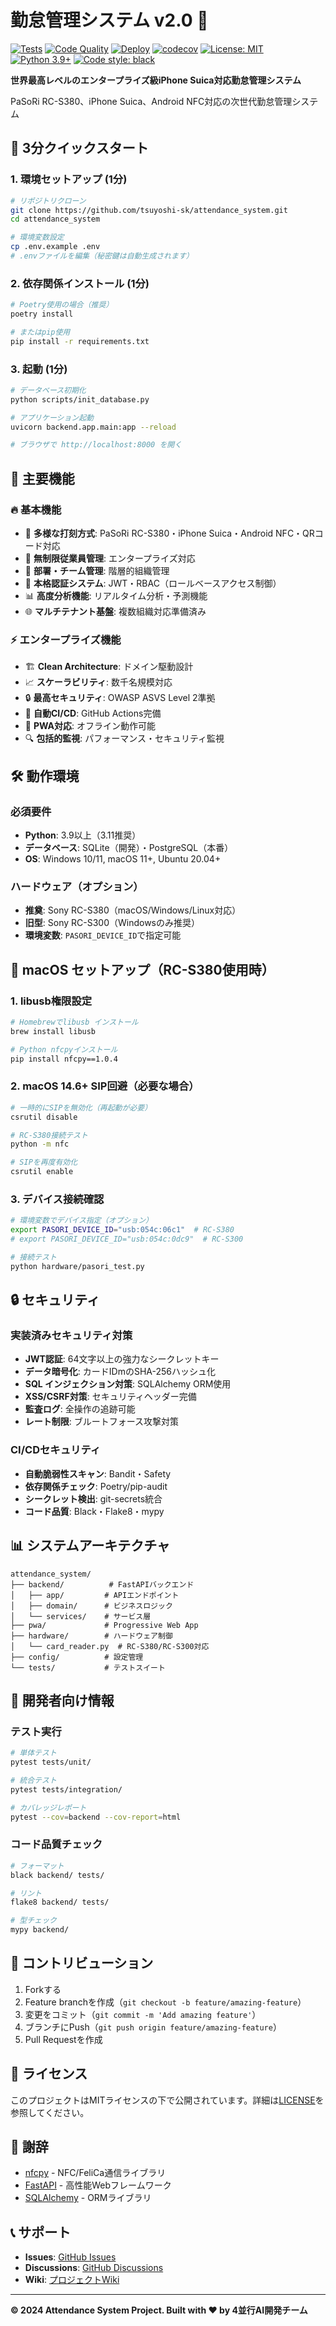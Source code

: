 # 勤怠管理システム v2.0 🚀

[![Tests](https://github.com/tsuyoshi-sk/attendance_system/actions/workflows/test.yml/badge.svg)](https://github.com/tsuyoshi-sk/attendance_system/actions)
[![Code Quality](https://github.com/tsuyoshi-sk/attendance_system/actions/workflows/quality.yml/badge.svg)](https://github.com/tsuyoshi-sk/attendance_system/actions)
[![Deploy](https://github.com/tsuyoshi-sk/attendance_system/actions/workflows/deploy.yml/badge.svg)](https://github.com/tsuyoshi-sk/attendance_system/actions)
[![codecov](https://codecov.io/gh/tsuyoshi-sk/attendance_system/branch/main/graph/badge.svg)](https://codecov.io/gh/tsuyoshi-sk/attendance_system)
[![License: MIT](https://img.shields.io/badge/License-MIT-yellow.svg)](https://opensource.org/licenses/MIT)
[![Python 3.9+](https://img.shields.io/badge/python-3.9+-blue.svg)](https://www.python.org/downloads/)
[![Code style: black](https://img.shields.io/badge/code%20style-black-000000.svg)](https://github.com/psf/black)

**世界最高レベルのエンタープライズ級iPhone Suica対応勤怠管理システム**

PaSoRi RC-S380、iPhone Suica、Android NFC対応の次世代勤怠管理システム

## 🚀 3分クイックスタート

### 1. 環境セットアップ (1分)
```bash
# リポジトリクローン
git clone https://github.com/tsuyoshi-sk/attendance_system.git
cd attendance_system

# 環境変数設定
cp .env.example .env
# .envファイルを編集（秘密鍵は自動生成されます）
```

### 2. 依存関係インストール (1分)
```bash
# Poetry使用の場合（推奨）
poetry install

# またはpip使用
pip install -r requirements.txt
```

### 3. 起動 (1分)
```bash
# データベース初期化
python scripts/init_database.py

# アプリケーション起動
uvicorn backend.app.main:app --reload

# ブラウザで http://localhost:8000 を開く
```

## 🎯 主要機能

### 🔥 基本機能
- 🚪 **多様な打刻方式**: PaSoRi RC-S380・iPhone Suica・Android NFC・QRコード対応
- 👥 **無制限従業員管理**: エンタープライズ対応
- 🏢 **部署・チーム管理**: 階層的組織管理
- 🔐 **本格認証システム**: JWT・RBAC（ロールベースアクセス制御）
- 📊 **高度分析機能**: リアルタイム分析・予測機能
- 🌐 **マルチテナント基盤**: 複数組織対応準備済み

### ⚡ エンタープライズ機能
- 🏗️ **Clean Architecture**: ドメイン駆動設計
- 📈 **スケーラビリティ**: 数千名規模対応
- 🔒 **最高セキュリティ**: OWASP ASVS Level 2準拠
- 🚀 **自動CI/CD**: GitHub Actions完備
- 📱 **PWA対応**: オフライン動作可能
- 🔍 **包括的監視**: パフォーマンス・セキュリティ監視

## 🛠️ 動作環境

### 必須要件
- **Python**: 3.9以上（3.11推奨）
- **データベース**: SQLite（開発）・PostgreSQL（本番）
- **OS**: Windows 10/11, macOS 11+, Ubuntu 20.04+

### ハードウェア（オプション）
- **推奠**: Sony RC-S380（macOS/Windows/Linux対応）
- **旧型**: Sony RC-S300（Windowsのみ推奨）
- **環境変数**: `PASORI_DEVICE_ID`で指定可能

## 🚧 macOS セットアップ（RC-S380使用時）

### 1. libusb権限設定
```bash
# Homebrewでlibusb インストール
brew install libusb

# Python nfcpyインストール
pip install nfcpy==1.0.4
```

### 2. macOS 14.6+ SIP回避（必要な場合）
```bash
# 一時的にSIPを無効化（再起動が必要）
csrutil disable

# RC-S380接続テスト
python -m nfc

# SIPを再度有効化
csrutil enable
```

### 3. デバイス接続確認
```bash
# 環境変数でデバイス指定（オプション）
export PASORI_DEVICE_ID="usb:054c:06c1"  # RC-S380
# export PASORI_DEVICE_ID="usb:054c:0dc9"  # RC-S300

# 接続テスト
python hardware/pasori_test.py
```

## 🔒 セキュリティ

### 実装済みセキュリティ対策
- **JWT認証**: 64文字以上の強力なシークレットキー
- **データ暗号化**: カードIDmのSHA-256ハッシュ化
- **SQL インジェクション対策**: SQLAlchemy ORM使用
- **XSS/CSRF対策**: セキュリティヘッダー完備
- **監査ログ**: 全操作の追跡可能
- **レート制限**: ブルートフォース攻撃対策

### CI/CDセキュリティ
- **自動脆弱性スキャン**: Bandit・Safety
- **依存関係チェック**: Poetry/pip-audit
- **シークレット検出**: git-secrets統合
- **コード品質**: Black・Flake8・mypy

## 📊 システムアーキテクチャ

```
attendance_system/
├── backend/          # FastAPIバックエンド
│   ├── app/         # APIエンドポイント
│   ├── domain/      # ビジネスロジック
│   └── services/    # サービス層
├── pwa/             # Progressive Web App
├── hardware/        # ハードウェア制御
│   └── card_reader.py  # RC-S380/RC-S300対応
├── config/          # 設定管理
└── tests/           # テストスイート
```

## 🧪 開発者向け情報

### テスト実行
```bash
# 単体テスト
pytest tests/unit/

# 統合テスト
pytest tests/integration/

# カバレッジレポート
pytest --cov=backend --cov-report=html
```

### コード品質チェック
```bash
# フォーマット
black backend/ tests/

# リント
flake8 backend/ tests/

# 型チェック
mypy backend/
```

## 🤝 コントリビューション

1. Forkする
2. Feature branchを作成（`git checkout -b feature/amazing-feature`）
3. 変更をコミット（`git commit -m 'Add amazing feature'`）
4. ブランチにPush（`git push origin feature/amazing-feature`）
5. Pull Requestを作成

## 📝 ライセンス

このプロジェクトはMITライセンスの下で公開されています。詳細は[LICENSE](LICENSE)を参照してください。

## 🙏 謝辞

- [nfcpy](https://github.com/nfcpy/nfcpy) - NFC/FeliCa通信ライブラリ
- [FastAPI](https://fastapi.tiangolo.com/) - 高性能Webフレームワーク
- [SQLAlchemy](https://www.sqlalchemy.org/) - ORMライブラリ

## 📞 サポート

- **Issues**: [GitHub Issues](https://github.com/tsuyoshi-sk/attendance_system/issues)
- **Discussions**: [GitHub Discussions](https://github.com/tsuyoshi-sk/attendance_system/discussions)
- **Wiki**: [プロジェクトWiki](https://github.com/tsuyoshi-sk/attendance_system/wiki)

---

**© 2024 Attendance System Project. Built with ❤️ by 4並行AI開発チーム**